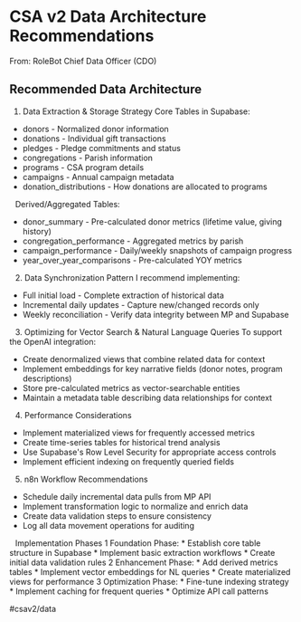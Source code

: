 # CSA v2 Data Architecture Recommendations
From: RoleBot Chief Data Officer (CDO)
## Recommended Data Architecture
1. Data Extraction & Storage Strategy
Core Tables in Supabase:
* donors - Normalized donor information
* donations - Individual gift transactions
* pledges - Pledge commitments and status
* congregations - Parish information
* programs - CSA program details
* campaigns - Annual campaign metadata
* donation_distributions - How donations are allocated to programs

⠀Derived/Aggregated Tables:
* donor_summary - Pre-calculated donor metrics (lifetime value, giving history)
* congregation_performance - Aggregated metrics by parish
* campaign_performance - Daily/weekly snapshots of campaign progress
* year_over_year_comparisons - Pre-calculated YOY metrics

⠀2. Data Synchronization Pattern
I recommend implementing:
* Full initial load - Complete extraction of historical data
* Incremental daily updates - Capture new/changed records only
* Weekly reconciliation - Verify data integrity between MP and Supabase

⠀3. Optimizing for Vector Search & Natural Language Queries
To support the OpenAI integration:
* Create denormalized views that combine related data for context
* Implement embeddings for key narrative fields (donor notes, program descriptions)
* Store pre-calculated metrics as vector-searchable entities
* Maintain a metadata table describing data relationships for context

⠀4. Performance Considerations
* Implement materialized views for frequently accessed metrics
* Create time-series tables for historical trend analysis
* Use Supabase's Row Level Security for appropriate access controls
* Implement efficient indexing on frequently queried fields

⠀5. n8n Workflow Recommendations
* Schedule daily incremental data pulls from MP API
* Implement transformation logic to normalize and enrich data
* Create data validation steps to ensure consistency
* Log all data movement operations for auditing

⠀Implementation Phases
1 Foundation Phase:
	* Establish core table structure in Supabase
	* Implement basic extraction workflows
	* Create initial data validation rules
2 Enhancement Phase:
	* Add derived metrics tables
	* Implement vector embeddings for NL queries
	* Create materialized views for performance
3 Optimization Phase:
	* Fine-tune indexing strategy
	* Implement caching for frequent queries
	* Optimize API call patterns

#csav2/data